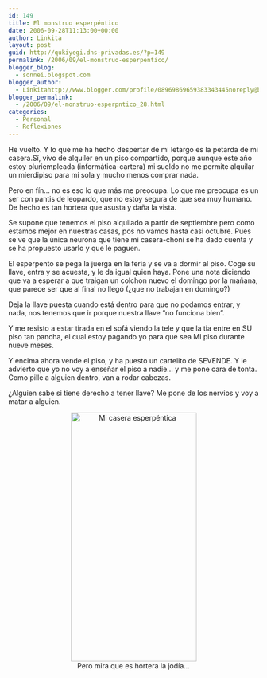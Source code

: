 ```yaml
---
id: 149
title: El monstruo esperpéntico
date: 2006-09-28T11:13:00+00:00
author: Linkita
layout: post
guid: http://qukiyegi.dns-privadas.es/?p=149
permalink: /2006/09/el-monstruo-esperpentico/
blogger_blog:
  - sonnei.blogspot.com
blogger_author:
  - Linkitahttp://www.blogger.com/profile/08969869659383343445noreply@blogger.com
blogger_permalink:
  - /2006/09/el-monstruo-esperpntico_28.html
categories:
  - Personal
  - Reflexiones
---
```

He vuelto. Y lo que me ha hecho despertar de mi letargo es la petarda de mi casera.Sí, vivo de alquiler en un piso compartido, porque aunque este año estoy pluriempleada (informática-cartera) mi sueldo no me permite alquilar un mierdipiso para mí sola y mucho menos comprar nada.

Pero en fín&#8230; no es eso lo que más me preocupa. Lo que me preocupa es un ser con pantis de leopardo, que no estoy segura de que sea muy humano. De hecho es tan hortera que asusta y daña la vista.

Se supone que tenemos el piso alquilado a partir de septiembre pero como estamos mejor en nuestras casas, pos no vamos hasta casi octubre. Pues se ve que la única neurona que tiene mi casera-choni se ha dado cuenta y se ha propuesto usarlo y que le paguen.

El esperpento se pega la juerga en la feria y se va a dormir al piso. Coge su llave, entra y se acuesta, y le da igual quien haya. Pone una nota diciendo que va a esperar a que traigan un colchon nuevo el domingo por la mañana, que parece ser que al final no llegó (¿que no trabajan en domingo?)

Deja la llave puesta cuando está dentro para que no podamos entrar, y nada, nos tenemos que ir porque nuestra llave &#8220;no funciona bien&#8221;.

Y me resisto a estar tirada en el sofá viendo la tele y que la tia entre en SU piso tan pancha, el cual estoy pagando yo para que sea MI piso durante nueve meses.

Y encima ahora vende el piso, y ha puesto un cartelito de SEVENDE. Y le advierto que yo no voy a enseñar el piso a nadie&#8230; y me pone cara de tonta. Como pille a alguien dentro, van a rodar cabezas.

¿Alguien sabe si tiene derecho a tener llave? Me pone de los nervios y voy a matar a alguien. 

<div style="text-align: center;">
  <a href="http://www.flickr.com/photos/linkita/254767348/"><img src="http://static.flickr.com/119/254767348_a9216ec8ca.jpg" alt="Mi casera esperpéntica" border="0" height="500" width="253" /></a><br />Pero mira que es hortera la jodía&#8230;
</div>